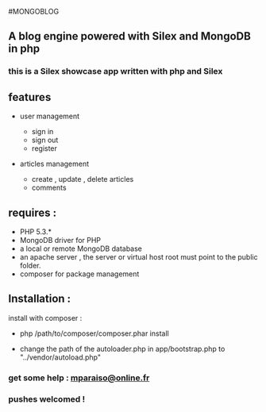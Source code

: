 #MONGOBLOG
## A blog engine powered with Silex and MongoDB in php
### this is a Silex showcase app written with php and Silex


## features

+ user management
  + sign in 
  + sign out
  + register

+ articles management
  + create , update , delete articles
  + comments

## requires :

+ PHP 5.3.*
+ MongoDB driver for PHP
+ a local or remote MongoDB database
+ an apache server , the server or virtual host root must point to the public folder.
+ composer for package management

## Installation :

install with composer :

+ php /path/to/composer/composer.phar install

+ change the path of the autoloader.php in app/bootstrap.php to "../vendor/autoload.php"



### get some help : mparaiso@online.fr
### pushes welcomed !

